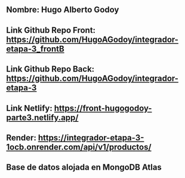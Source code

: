 ## Nombre: Hugo Alberto Godoy
## Link Github Repo Front: https://github.com/HugoAGodoy/integrador-etapa-3_frontB
## Link Github Repo Back: https://github.com/HugoAGodoy/integrador-etapa-3
## Link Netlify: https://front-hugogodoy-parte3.netlify.app/
## Render: https://integrador-etapa-3-1ocb.onrender.com/api/v1/productos/
## Base de datos alojada en MongoDB Atlas